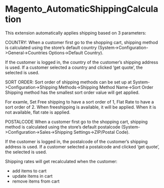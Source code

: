 # Magento_AutomaticShippingCalculation

This extension automatically applies shipping based on 3 parameters:

COUNTRY:
When a customer first go to the shopping cart, shipping method is calculated using the store’s default country (System->Configuration->General->Countries Options->Default Country).

If the customer is logged in, the country of the customer’s shipping address is used.
If a customer selected a country and clicked ‘get quote’, the selected is used.

SORT ORDER:
Sort order of shipping methods can be set up at System->Configuration->Shipping Methods->Shipping Method Name->Sort Order Shipping method has the smallest sort order value will get applied.

For examle,
Set Free shipping to have a sort order of 1, Flat Rate to have a sort order of 2.
When freeshipping is available, it will be applied. When it is not available, flat rate is applied.

POSTALCODE
When a customer first go to the shopping cart, shipping method is calculated using the store’s default postalcode (System->Configuration->Sales->Shipping Settings->ZIP/Postal Code).

If the customer is logged in, the postalcode of the customer’s shipping address is used.
If a customer selected a postalcode and clicked ‘get quote’, the selected is used.


Shipping rates will get recalculated when the customer:
  - add items to cart
  - update items in cart
  - remove items from cart
